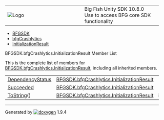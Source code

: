 <table>
<colgroup>
<col style="width: 50%" />
<col style="width: 50%" />
</colgroup>
<tbody>
<tr class="odd">
<td><img src="Icon-100.png" alt="Logo" /></td>
<td><div id="projectname">
Big Fish Unity SDK<span id="projectnumber"> 10.8.0</span>
</div>
<div id="projectbrief">
Use to access BFG core SDK functionality
</div></td>
</tr>
</tbody>
</table>

  - [BFGSDK](namespace_b_f_g_s_d_k.html)
  - [bfgCrashlytics](class_b_f_g_s_d_k_1_1bfg_crashlytics.html)
  - [InitializationResult](struct_b_f_g_s_d_k_1_1bfg_crashlytics_1_1_initialization_result.html)

BFGSDK.bfgCrashlytics.InitializationResult Member List

This is the complete list of members for
[BFGSDK.bfgCrashlytics.InitializationResult](struct_b_f_g_s_d_k_1_1bfg_crashlytics_1_1_initialization_result.html),
including all inherited members.

|                                                                                                                            |                                                                                                                    |        |
| -------------------------------------------------------------------------------------------------------------------------- | ------------------------------------------------------------------------------------------------------------------ | ------ |
| [DependencyStatus](struct_b_f_g_s_d_k_1_1bfg_crashlytics_1_1_initialization_result.html#a660767d8ed883bd0bc17d14fbb50ee12) | [BFGSDK.bfgCrashlytics.InitializationResult](struct_b_f_g_s_d_k_1_1bfg_crashlytics_1_1_initialization_result.html) |        |
| [Succeeded](struct_b_f_g_s_d_k_1_1bfg_crashlytics_1_1_initialization_result.html#a5566b4493d250faa42d2a4cc25af1e67)        | [BFGSDK.bfgCrashlytics.InitializationResult](struct_b_f_g_s_d_k_1_1bfg_crashlytics_1_1_initialization_result.html) |        |
| [ToString](struct_b_f_g_s_d_k_1_1bfg_crashlytics_1_1_initialization_result.html#abe1a0218e013af926771950a8a8538f0)()       | [BFGSDK.bfgCrashlytics.InitializationResult](struct_b_f_g_s_d_k_1_1bfg_crashlytics_1_1_initialization_result.html) | inline |

-----

Generated
by [![doxygen](doxygen.svg)](https://www.doxygen.org/index.html) 1.9.4
